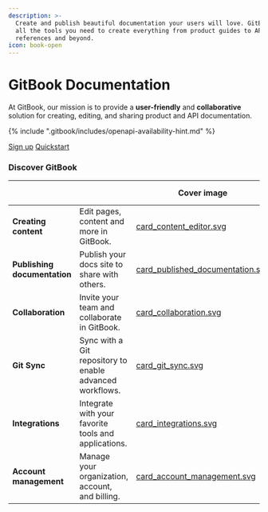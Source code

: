```yaml
---
description: >-
  Create and publish beautiful documentation your users will love. GitBook has
  all the tools you need to create everything from product guides to API
  references and beyond.
icon: book-open
---
```


# GitBook Documentation

At GitBook, our mission is to provide a **user-friendly** and **collaborative** solution for creating, editing, and sharing product and API documentation.

{% include ".gitbook/includes/openapi-availability-hint.md" %}

<a href="https://app.gitbook.com/join?utm_content=homepage_button_sign_up&#x26;utm_source=gitbook_docs" class="button primary">Sign up</a> <a href="getting-started/quickstart.md" class="button secondary">Quickstart</a>

### Discover GitBook&#x20;

<table data-view="cards"><thead><tr><th></th><th></th><th data-hidden data-card-cover data-type="image">Cover image</th><th data-hidden data-card-target data-type="content-ref"></th><th data-hidden data-card-cover-dark data-type="image">Cover image (dark)</th></tr></thead><tbody><tr><td><strong>Creating content</strong></td><td>Edit pages, content and more in GitBook.</td><td><a href=".gitbook/assets/card_content_editor.svg">card_content_editor.svg</a></td><td><a href="broken-reference">Broken link</a></td><td><a href=".gitbook/assets/Content editor.svg">Content editor.svg</a></td></tr><tr><td><strong>Publishing documentation</strong></td><td>Publish your docs site to share with others.</td><td><a href=".gitbook/assets/card_published_documentation.svg">card_published_documentation.svg</a></td><td><a href="broken-reference">Broken link</a></td><td><a href=".gitbook/assets/Published documentation.svg">Published documentation.svg</a></td></tr><tr><td><strong>Collaboration</strong></td><td>Invite your team and collaborate in GitBook.</td><td><a href=".gitbook/assets/card_collaboration.svg">card_collaboration.svg</a></td><td><a href="broken-reference">Broken link</a></td><td><a href=".gitbook/assets/Collaboration.svg">Collaboration.svg</a></td></tr><tr><td><strong>Git Sync</strong></td><td>Sync with a Git repository to enable advanced workflows.</td><td><a href=".gitbook/assets/card_git_sync.svg">card_git_sync.svg</a></td><td><a href="getting-started/git-sync/">git-sync</a></td><td><a href=".gitbook/assets/Git Sync.svg">Git Sync.svg</a></td></tr><tr><td><strong>Integrations</strong></td><td>Integrate with your favorite tools and applications.</td><td><a href=".gitbook/assets/card_integrations.svg">card_integrations.svg</a></td><td><a href="broken-reference">Broken link</a></td><td><a href=".gitbook/assets/Integrations.svg">Integrations.svg</a></td></tr><tr><td><strong>Account management</strong></td><td>Manage your organization, account, and billing.</td><td><a href=".gitbook/assets/card_account_management.svg">card_account_management.svg</a></td><td><a href="broken-reference">Broken link</a></td><td><a href=".gitbook/assets/Account management.svg">Account management.svg</a></td></tr></tbody></table>
